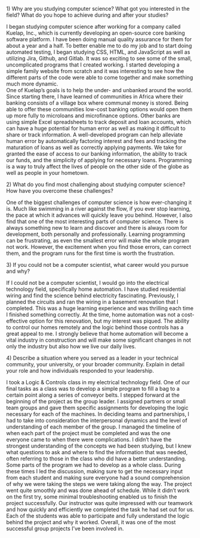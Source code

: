 1\) Why are you studying computer science? What got you interested in the field? What do you hope to achieve during and after your studies?

I began studying computer science after working for a company called Kuelap, Inc., which is currently developing an open-source core banking software platform. I have been doing manual quality assurance for them for about a year and a half. To better enable me to do my job and to start doing automated testing, I began studying CSS, HTML, and JavaScript as well as utilizing Jira, Github, and Gitlab. It was so exciting to see some of the small, uncomplicated programs that I created working. I started developing a simple family website from scratch and it was interesting to see how the different parts of the code were able to come together and make something much more dynamic.   
One of Kuelap’s goals is to help the under- and unbanked around the world. Since starting there, I have learned of communities in Africa where their banking consists of a village box where communal money is stored. Being able to offer these communities low-cost banking options would open them up more fully to microloans and microfinance options. Other banks are using simple Excel spreadsheets to track deposit and loan accounts, which can have a huge potential for human error as well as making it difficult to share or track information. A well-developed program can help alleviate human error by automatically factoring interest and fees and tracking the maturation of loans as well as correctly applying payments. We take for granted the ease of access to our banking information, the ability to track our funds, and the simplicity of applying for necessary loans. Programming is a way to truly affect the lives of people on the other side of the globe as well as people in your hometown.

2\) What do you find most challenging about studying computer science? How have you overcome these challenges?

One of the biggest challenges of computer science is how ever-changing it is. Much like swimming in a river against the flow, if you ever stop learning, the pace at which it advances will quickly leave you behind. However, I also find that one of the most interesting parts of computer science. There is always something new to learn and discover and there is always room for development, both personally and professionally. Learning programming can be frustrating, as even the smallest error will make the whole program not work. However, the excitement when you find those errors, can correct them, and the program runs for the first time is worth the frustration.

3\) If you could not be a computer scientist, what career would you pursue and why?

If I could not be a computer scientist, I would go into the electrical technology field, specifically home automation. I have studied residential wiring and find the science behind electricity fascinating. Previously, I planned the circuits and ran the wiring in a basement renovation that I completed. This was a huge learning experience and was thrilling each time I finished something correctly.  At the time, home automation was not a cost-effective option for this renovation, but my interest was piqued. The ability to control our homes remotely and the logic behind those controls has a great appeal to me. I strongly believe that home automation will become a vital industry in construction and will make some significant changes in not only the industry but also how we live our daily lives.

4\) Describe a situation where you served as a leader in your technical community, your university, or your broader community. Explain in detail your role and how individuals responded to your leadership.

I took a Logic & Controls class in my electrical technology field. One of our final tasks as a class was to develop a simple program to fill a bag to a certain point along a series of conveyor belts. I stepped forward at the beginning of the project as the group leader. I assigned partners or small team groups and gave them specific assignments for developing the logic necessary for each of the machines. In deciding teams and partnerships, I had to take into consideration the interpersonal dynamics and the level of understanding of each member of the group. I managed the timeline of when each part of the project must be completed and was the one everyone came to when there were complications. I didn’t have the strongest understanding of the concepts we had been studying, but I knew what questions to ask and where to find the information that was needed, often referring to those in the class who did have a better understanding. Some parts of the program we had to develop as a whole class. During these times I led the discussion, making sure to get the necessary input from each student and making sure everyone had a sound comprehension of why we were taking the steps we were taking along the way. The project went quite smoothly and was done ahead of schedule. While it didn’t work on the first try, some minimal troubleshooting enabled us to finish the project successfully. Our instructor was quite impressed with our teamwork and how quickly and efficiently we completed the task he had set out for us. Each of the students was able to participate and fully understand the logic behind the project and why it worked. Overall, it was one of the most successful group projects I’ve been involved in.
